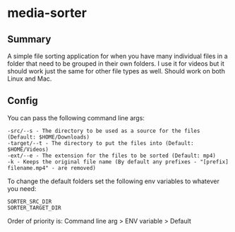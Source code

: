 # media-sorter 

## Summary
A simple file sorting application for when you have many individual files in a folder that need to be grouped in their
own folders. I use it for videos but it should work just the same for other file types as well.
Should work on both Linux and Mac.

## Config

You can pass the following command line args:
```
-src/--s - The directory to be used as a source for the files (Default: $HOME/Downloads)
-target/--t - The directory to put the files into (Default: $HOME/Videos)
-ext/--e - The extension for the files to be sorted (Default: mp4)
-k - Keeps the original file name (By default any prefixes - "[prefix] filename.mp4" - are removed)
```

To change the default folders set the following env variables to whatever you need:
```
SORTER_SRC_DIR
SORTER_TARGET_DIR
```
Order of priority is: Command line arg > ENV variable > Default

